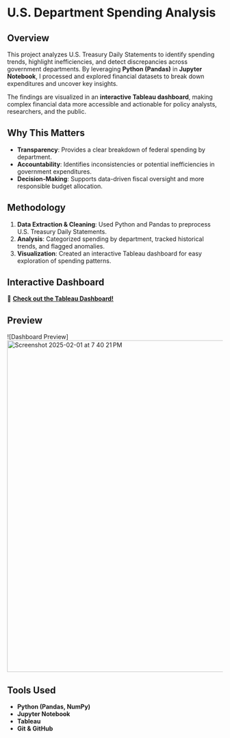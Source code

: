 # U.S. Department Spending Analysis  

## Overview  
This project analyzes U.S. Treasury Daily Statements to identify spending trends, highlight inefficiencies, and detect discrepancies across government departments. By leveraging **Python (Pandas)** in **Jupyter Notebook**, I processed and explored financial datasets to break down expenditures and uncover key insights.  

The findings are visualized in an **interactive Tableau dashboard**, making complex financial data more accessible and actionable for policy analysts, researchers, and the public.  

## Why This Matters  
- **Transparency**: Provides a clear breakdown of federal spending by department.  
- **Accountability**: Identifies inconsistencies or potential inefficiencies in government expenditures.  
- **Decision-Making**: Supports data-driven fiscal oversight and more responsible budget allocation.  

## Methodology  
1. **Data Extraction & Cleaning**: Used Python and Pandas to preprocess U.S. Treasury Daily Statements.  
2. **Analysis**: Categorized spending by department, tracked historical trends, and flagged anomalies.  
3. **Visualization**: Created an interactive Tableau dashboard for easy exploration of spending patterns.  

## Interactive Dashboard  
🔗 **[Check out the Tableau Dashboard!](https://public.tableau.com/views/USDepartmentSpendingAnalysis/Dashboard1?:language=en-US&:sid=&:redirect=auth&:display_count=n&:origin=viz_share_link)**  


## Preview  
![Dashboard Preview] 
<img width="773" alt="Screenshot 2025-02-01 at 7 40 21 PM" src="https://github.com/user-attachments/assets/1ae04c23-7bac-4a6c-8341-9c45f1392a4a" />

## Tools Used  
- **Python (Pandas, NumPy)**
- **Jupyter Notebook**
- **Tableau**
- **Git & GitHub**  
